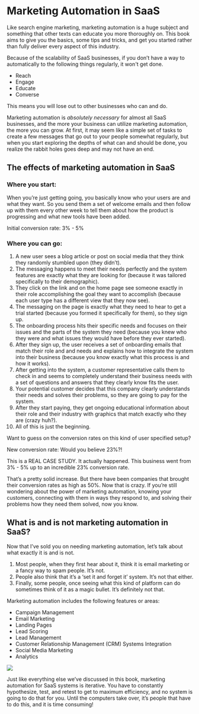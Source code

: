 # Marketing Automation in SaaS

Like search engine marketing, marketing automation is a huge subject and something that other texts can educate you more thoroughly on. This book aims to give you the basics, some tips and tricks, and get you started rather than fully deliver every aspect of this industry.

Because of the scalability of SaaS businesses, if you don’t have a way to automatically to the following things regularly, it won't get done. 

* Reach
* Engage
* Educate
* Converse

This means you will lose out to other businesses who can and do.

Marketing automation is _absolutely necessary_ for almost all SaaS businesses, and the more your business can utilize marketing automation, the more you can grow. At first, it may seem like a simple set of tasks to create a few messages that go out to your people somewhat regularly, but when you start exploring the depths of what can and should be done, you realize the rabbit holes goes deep and may not have an end.

## The effects of marketing automation in SaaS

### Where you start:

When you’re just getting going, you basically know who your users are and what they want. So you send them a set of welcome emails and then follow up with them every other week to tell them about how the product is progressing and what new tools have been added.

Initial conversion rate: 3% - 5%

### Where you can go:

1. A new user sees a blog article or post on social media that they think they randomly stumbled upon \(they didn’t\).
2. The messaging happens to meet their needs perfectly and the system features are exactly what they are looking for \(because it was tailored specifically to their demographic\).
3. They click on the link and on the home page see someone exactly in their role accomplishing the goal they want to accomplish \(because each user type has a different view that they now see\).
4. The messaging on the page is exactly what they need to hear to get a trial started \(because you formed it specifically for them\), so they sign up.
5. The onboarding process hits their specific needs and focuses on their issues and the parts of the system they need \(because you knew who they were and what issues they would have before they ever started\).
6. After they sign up, the user receives a set of onboarding emails that match their role and and needs and explains how to integrate the system into their business \(because you know exactly what this process is and how it works\).
7. After getting into the system, a customer representative calls them to check in and seems to completely understand their business needs with a set of questions and answers that they clearly know fits the user.
8. Your potential customer decides that this company clearly understands their needs and solves their problems, so they are going to pay for the system.
9. After they start paying, they get ongoing educational information about their role and their industry with graphics that match exactly who they are \(crazy huh?\).
10. All of this is just the beginning.

Want to guess on the conversion rates on this kind of user specified setup?

New conversion rate: Would you believe 23%?!

This is a REAL CASE STUDY. It actually happened. This business went from 3% - 5% up to an incredible 23% conversion rate.

That’s a pretty solid increase. But there have been companies that brought their conversion rates as high as 50%. Now that is crazy. If you’re still wondering about the power of marketing automation, knowing your customers, connecting with them in ways they respond to, and solving their problems how they need them solved, now you know.

## What is and is not marketing automation in SaaS?

Now that I’ve sold you on needing marketing automation, let’s talk about what exactly it is and is not.

1. Most people, when they first hear about it, think it is email marketing or a fancy way to spam people. It’s not.
2. People also think that it’s a ‘set it and forget it’ system. It’s not that either.
3. Finally, some people, once seeing what this kind of platform can do sometimes think of it as a magic bullet. It’s definitely not that.

Marketing automation includes the following features or areas:

* Campaign Management
* Email Marketing
* Landing Pages
* Lead Scoring
* Lead Management
* Customer Relationship Management \(CRM\) Systems Integration
* Social Media Marketing
* Analytics

![](https://lh5.googleusercontent.com/C-cZBvW3CDScEHf80mTIdJVjpXWd4HSfLLoDrRgmazUoZ7Y4hLwwPVkyZFozdkdoPJv-hVy-AssZ8ABvemcL4D2EWmAkZofF5uu-Vjcf3VwteiCiCkdrX9DZR8AZWZbNya5gF0Vl)

Just like everything else we’ve discussed in this book, marketing automation for SaaS systems is iterative. You have to constantly hypothesize, test, and retest to get to maximum efficiency, and no system is going to do that for you. Until the computers take over, it’s people that have to do this, and it is time consuming!

